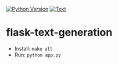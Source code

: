 [![Python Version](https://img.shields.io/badge/Python-3.8-black)](https://www.python.org/downloads/release/python-380/)
[![Text](https://github.com/msbeigi/flask-text-generation/actions/workflows/main.yml/badge.svg)](https://github.com/msbeigi/flask-text-generation/actions)
# flask-text-generation


* Install:  `make all`
* Run:  `python app.py`
